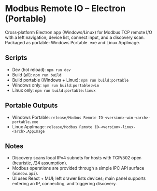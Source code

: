 Modbus Remote IO – Electron (Portable)
======================================

Cross‑platform Electron app (Windows/Linux) for Modbus TCP remote I/O with a left navigation, device list, connect input, and a discovery scan. Packaged as portable: Windows Portable .exe and Linux AppImage.

Scripts
-------

- Dev (hot reload): `npm run dev`
- Build (all): `npm run build`
- Build portable (Windows + Linux): `npm run build:portable`
- Windows only: `npm run build:portable:win`
- Linux only: `npm run build:portable:linux`

Portable Outputs
----------------

- Windows Portable: `release/Modbus Remote IO-<version>-win-<arch>-portable.exe`
- Linux AppImage: `release/Modbus Remote IO-<version>-linux-<arch>.AppImage`

Notes
-----

- Discovery scans local IPv4 subnets for hosts with TCP/502 open (heuristic, /24 assumption).
- Modbus operations are provided through a simple IPC API surface (`window.api`).
- UI uses React + MUI; left drawer lists devices; main panel supports entering an IP, connecting, and triggering discovery.

